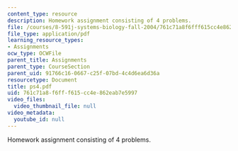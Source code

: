```yaml
---
content_type: resource
description: Homework assignment consisting of 4 problems.
file: /courses/8-591j-systems-biology-fall-2004/761c71a8f6fff615cc4e862eab7e5997_ps4.pdf
file_type: application/pdf
learning_resource_types:
- Assignments
ocw_type: OCWFile
parent_title: Assignments
parent_type: CourseSection
parent_uid: 91766c16-0667-c25f-07bd-4c4d6ea6d36a
resourcetype: Document
title: ps4.pdf
uid: 761c71a8-f6ff-f615-cc4e-862eab7e5997
video_files:
  video_thumbnail_file: null
video_metadata:
  youtube_id: null
---
```

Homework assignment consisting of 4 problems.

